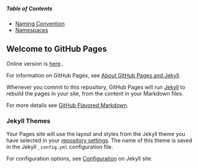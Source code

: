 
##### Table of Contents  
- [Naming Convention](https://codeoz-com.github.io/codeoz-code-convention/naming_convention)
- [Namespaces](https://codeoz-com.github.io/codeoz-code-convention/namespaces)

## Welcome to GitHub Pages

Online version is [here](https://codeoz-com.github.io/codeoz-code-convention/)..

For information on GitHub Pages, see [About GitHub Pages and Jekyll](https://docs.github.com/en/pages/setting-up-a-github-pages-site-with-jekyll/about-github-pages-and-jekyll).

Whenever you commit to this repository, GitHub Pages will run [Jekyll](https://jekyllrb.com/) to rebuild the pages in your site, from the content in your Markdown files.

For more details see [GitHub Flavored Markdown](https://guides.github.com/features/mastering-markdown/).

### Jekyll Themes

Your Pages site will use the layout and styles from the Jekyll theme you have selected in your [repository settings](https://github.com/codeoz-com/codeoz-code-convention/settings/pages). The name of this theme is saved in the Jekyll `_config.yml` configuration file.

For configuration options, see [Configuration](https://jekyllrb.com/docs/configuration/) on Jekyll site.
